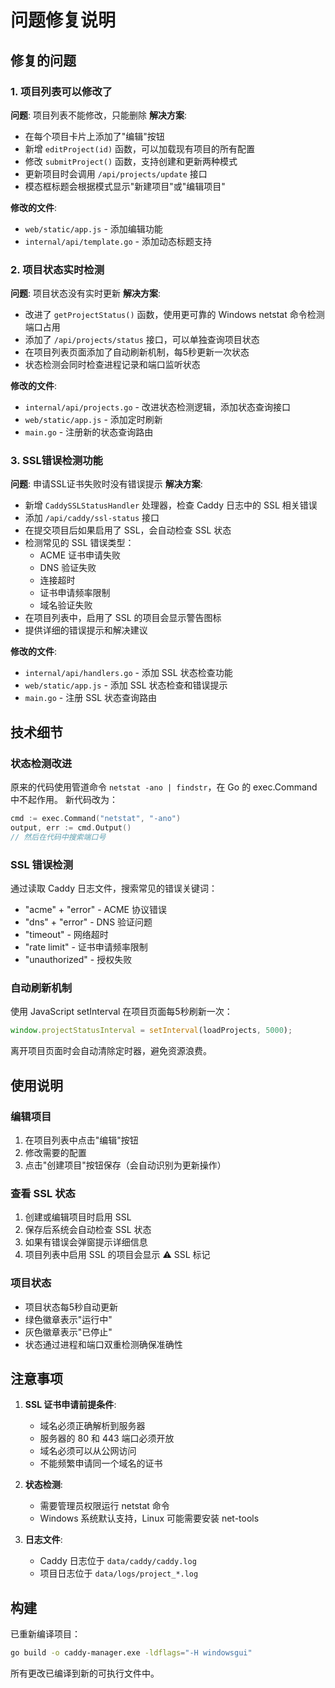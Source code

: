 # 问题修复说明

## 修复的问题

### 1. 项目列表可以修改了
**问题**: 项目列表不能修改，只能删除
**解决方案**:
- 在每个项目卡片上添加了"编辑"按钮
- 新增 `editProject(id)` 函数，可以加载现有项目的所有配置
- 修改 `submitProject()` 函数，支持创建和更新两种模式
- 更新项目时会调用 `/api/projects/update` 接口
- 模态框标题会根据模式显示"新建项目"或"编辑项目"

**修改的文件**:
- `web/static/app.js` - 添加编辑功能
- `internal/api/template.go` - 添加动态标题支持

### 2. 项目状态实时检测
**问题**: 项目状态没有实时更新
**解决方案**:
- 改进了 `getProjectStatus()` 函数，使用更可靠的 Windows netstat 命令检测端口占用
- 添加了 `/api/projects/status` 接口，可以单独查询项目状态
- 在项目列表页面添加了自动刷新机制，每5秒更新一次状态
- 状态检测会同时检查进程记录和端口监听状态

**修改的文件**:
- `internal/api/projects.go` - 改进状态检测逻辑，添加状态查询接口
- `web/static/app.js` - 添加定时刷新
- `main.go` - 注册新的状态查询路由

### 3. SSL错误检测功能
**问题**: 申请SSL证书失败时没有错误提示
**解决方案**:
- 新增 `CaddySSLStatusHandler` 处理器，检查 Caddy 日志中的 SSL 相关错误
- 添加 `/api/caddy/ssl-status` 接口
- 在提交项目后如果启用了 SSL，会自动检查 SSL 状态
- 检测常见的 SSL 错误类型：
  - ACME 证书申请失败
  - DNS 验证失败
  - 连接超时
  - 证书申请频率限制
  - 域名验证失败
- 在项目列表中，启用了 SSL 的项目会显示警告图标
- 提供详细的错误提示和解决建议

**修改的文件**:
- `internal/api/handlers.go` - 添加 SSL 状态检查功能
- `web/static/app.js` - 添加 SSL 状态检查和错误提示
- `main.go` - 注册 SSL 状态查询路由

## 技术细节

### 状态检测改进
原来的代码使用管道命令 `netstat -ano | findstr`，在 Go 的 exec.Command 中不起作用。
新代码改为：
```go
cmd := exec.Command("netstat", "-ano")
output, err := cmd.Output()
// 然后在代码中搜索端口号
```

### SSL 错误检测
通过读取 Caddy 日志文件，搜索常见的错误关键词：
- "acme" + "error" - ACME 协议错误
- "dns" + "error" - DNS 验证问题
- "timeout" - 网络超时
- "rate limit" - 证书申请频率限制
- "unauthorized" - 授权失败

### 自动刷新机制
使用 JavaScript setInterval 在项目页面每5秒刷新一次：
```javascript
window.projectStatusInterval = setInterval(loadProjects, 5000);
```
离开项目页面时会自动清除定时器，避免资源浪费。

## 使用说明

### 编辑项目
1. 在项目列表中点击"编辑"按钮
2. 修改需要的配置
3. 点击"创建项目"按钮保存（会自动识别为更新操作）

### 查看 SSL 状态
1. 创建或编辑项目时启用 SSL
2. 保存后系统会自动检查 SSL 状态
3. 如果有错误会弹窗提示详细信息
4. 项目列表中启用 SSL 的项目会显示 ⚠️ SSL 标记

### 项目状态
- 项目状态每5秒自动更新
- 绿色徽章表示"运行中"
- 灰色徽章表示"已停止"
- 状态通过进程和端口双重检测确保准确性

## 注意事项

1. **SSL 证书申请前提条件**:
   - 域名必须正确解析到服务器
   - 服务器的 80 和 443 端口必须开放
   - 域名必须可以从公网访问
   - 不能频繁申请同一个域名的证书

2. **状态检测**:
   - 需要管理员权限运行 netstat 命令
   - Windows 系统默认支持，Linux 可能需要安装 net-tools

3. **日志文件**:
   - Caddy 日志位于 `data/caddy/caddy.log`
   - 项目日志位于 `data/logs/project_*.log`

## 构建

已重新编译项目：
```bash
go build -o caddy-manager.exe -ldflags="-H windowsgui"
```

所有更改已编译到新的可执行文件中。

